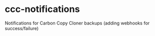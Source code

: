 # ccc-notifications
Notifications for Carbon Copy Cloner backups (adding webhooks for success/failure)
